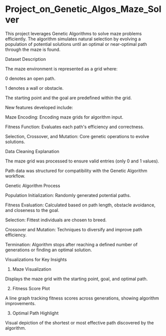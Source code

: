 # Project_on_Genetic_Algos_Maze_Solver
This project leverages Genetic Algorithms to solve maze problems efficiently. The algorithm simulates natural selection by evolving a population of potential solutions until an optimal or near-optimal path through the maze is found.

Dataset Description

The maze environment is represented as a grid where:

0 denotes an open path.

1 denotes a wall or obstacle.

The starting point and the goal are predefined within the grid.

New features developed include:

Maze Encoding: Encoding maze grids for algorithm input.

Fitness Function: Evaluates each path's efficiency and correctness.

Selection, Crossover, and Mutation: Core genetic operations to evolve solutions.

Data Cleaning Explanation

The maze grid was processed to ensure valid entries (only 0 and 1 values).

Path data was structured for compatibility with the Genetic Algorithm workflow.

Genetic Algorithm Process

Population Initialization: Randomly generated potential paths.

Fitness Evaluation: Calculated based on path length, obstacle avoidance, and closeness to the goal.

Selection: Fittest individuals are chosen to breed.

Crossover and Mutation: Techniques to diversify and improve path efficiency.

Termination: Algorithm stops after reaching a defined number of generations or finding an optimal solution.

Visualizations for Key Insights

1. Maze Visualization

Displays the maze grid with the starting point, goal, and optimal path.

2. Fitness Score Plot

A line graph tracking fitness scores across generations, showing algorithm improvements.

3. Optimal Path Highlight

Visual depiction of the shortest or most effective path discovered by the algorithm.
